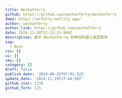 ```yaml
---
title: Wechatferry
github: https://github.com/wechatferry/wechatferry
demo: https://wcferry.netlify.app/
author: wechatferry
author_link: https://github.com/wechatferry
date: 2024-11-28T22:31:23.004Z
description: 基于 WechatFerry 的微信机器人底层框架
ssg:
  - Nuxt
css: []
ui: []
cms: []
category: []
draft: false
publish_date: '2024-08-31T07:01:52Z'
update_date: '2024-11-19T17:44:50Z'
github_star: 1239
github_fork: 125
---
```

